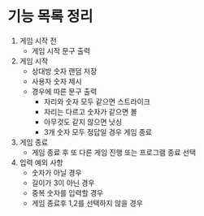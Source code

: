 # 기능 목록 정리

1. 게임 시작 전
    - 게임 시작 문구 출력
2. 게임 시작
    - 상대방 숫자 랜덤 저장
    - 사용자 숫자 제시
    - 경우에 따른 문구 출력
        - 자리와 숫자 모두 같으면 스트라이크
        - 자리는 다르고 숫자가 같으면 볼
        - 아무것도 같지 않으면 낫싱
        - 3개 숫자 모두 정답일 경우 게임 종료
3. 게임 종료
    - 게임 종료 후 또 다른 게임 진행 또는 프로그램 종료 선택
4. 입력 예외 사항
    - 숫자가 아닐 경우
    - 길이가 3이 아닌 경우
    - 중복 숫자를 입력할 경우
    - 게임 종료후 1,2를 선택하지 않을 경우